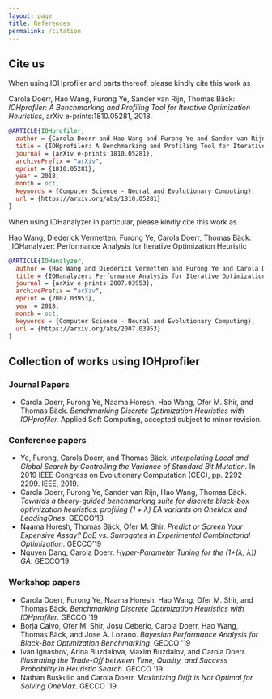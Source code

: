 ```yaml
---
layout: page
title: References
permalink: /citation
--- 
```



## Cite us

When using IOHprofiler and parts thereof, please kindly cite this work as

Carola Doerr, Hao Wang, Furong Ye, Sander van Rijn, Thomas Bäck: _IOHprofiler: A Benchmarking and Profiling Tool for Iterative Optimization Heuristics_, arXiv e-prints:1810.05281, 2018.

```bibtex
@ARTICLE{IOHprofiler,
  author = {Carola Doerr and Hao Wang and Furong Ye and Sander van Rijn and Thomas B{\"a}ck},
  title = {IOHprofiler: A Benchmarking and Profiling Tool for Iterative Optimization Heuristics},
  journal = {arXiv e-prints:1810.05281},
  archivePrefix = "arXiv",
  eprint = {1810.05281},
  year = 2018,
  month = oct,
  keywords = {Computer Science - Neural and Evolutionary Computing},
  url = {https://arxiv.org/abs/1810.05281}
}
```

When using IOHanalyzer in particular, please kindly cite this work as

Hao Wang, Diederick Vermetten, Furong Ye, Carola Doerr, Thomas Bäck: _IOHanalyzer: Performance Analysis for Iterative Optimization Heuristic

```bibtex
@ARTICLE{IOHanalyzer,
  author = {Hao Wang and Diederick Vermetten and Furong Ye and Carola Doerr and Thomas B{\"a}ck},
  title = {IOHanalyzer: Performance Analysis for Iterative Optimization Heuristic},
  journal = {arXiv e-prints:2007.03953},
  archivePrefix = "arXiv",
  eprint = {2007.03953},
  year = 2018,
  month = oct,
  keywords = {Computer Science - Neural and Evolutionary Computing},
  url = {https://arxiv.org/abs/2007.03953}
}
```

## <a name="work-using-IOHprofiler"></a>Collection of works using __IOHprofiler__

### Journal Papers

* Carola Doerr, Furong Ye, Naama Horesh, Hao Wang, Ofer M. Shir, and Thomas Bäck. <i>Benchmarking Discrete Optimization Heuristics with IOHprofiler.</i> Applied Soft Computing, accepted subject to minor revision.

### Conference papers

* Ye, Furong, Carola Doerr, and Thomas Bäck. <i>Interpolating Local and Global Search by Controlling the Variance of Standard Bit Mutation.</i> In 2019 IEEE Congress on Evolutionary Computation (CEC), pp. 2292-2299. IEEE, 2019.
* Carola Doerr, Furong Ye, Sander van Rijn, Hao Wang, Thomas Bäck. <i>Towards a theory-guided benchmarking suite for discrete black-box optimization heuristics: profiling (1 + λ) EA variants on OneMax and LeadingOnes</i>. GECCO’18
* Naama Horesh, Thomas Bäck, Ofer M. Shir. <i>Predict or Screen Your Expensive Assay? DoE vs. Surrogates in Experimental Combinatorial Optimization</i>. GECCO’19
* Nguyen Dang, Carola Doerr. <i>Hyper-Parameter Tuning for the (1+(λ, λ)) GA</i>. GECCO’19

### Workshop papers

* Carola Doerr, Furong Ye, Naama Horesh, Hao Wang, Ofer M. Shir, and Thomas Bäck. <i>Benchmarking Discrete Optimization Heuristics with IOHprofiler</i>. GECCO '19
* Borja Calvo, Ofer M. Shir, Josu Ceberio, Carola Doerr, Hao Wang, Thomas Bäck, and Jose A. Lozano. <i>Bayesian Performance Analysis for Black-Box Optimization Benchmarking</i>. GECCO '19
* Ivan Ignashov, Arina Buzdalova, Maxim Buzdalov, and Carola Doerr. <i>Illustrating the Trade-Off between Time, Quality, and Success Probability in Heuristic Search</i>. GECCO '19
* Nathan Buskulic and Carola Doerr. <i>Maximizing Drift is Not Optimal for Solving OneMax</i>. GECCO '19